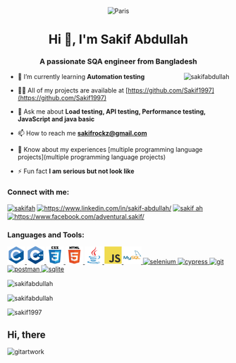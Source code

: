
<p align="center"><img src="https://i.pinimg.com/originals/b9/49/c8/b949c86a570df07a7440abe39405834c.gif" alt="Paris"></p>
<h1 align="center">Hi 👋, I'm Sakif Abdullah</h1>
<h3 align="center">A passionate SQA engineer from Bangladesh</h3>


<img src="https://media.tenor.com/qJ5evVs-_uUAAAAC/coding.gif" alt="sakifabdullah" align="right" /> 

- 🌱 I’m currently learning **Automation testing**

- 👨‍💻 All of my projects are available at [https://github.com/Sakif1997](https://github.com/Sakif1997)

- 💬 Ask me about **Load testing, API testing, Performance testing, JavaScript and java basic**

- 📫 How to reach me **sakifrockz@gmail.com**

- 📄 Know about my experiences [multiple programming language projects](multiple programming language projects)

- ⚡ Fun fact **I am serious but not look like**

<h3 align="left">Connect with me:</h3>
<p align="left">
<a href="https://twitter.com/sakifah" target="blank"><img align="center" src="https://raw.githubusercontent.com/rahuldkjain/github-profile-readme-generator/master/src/images/icons/Social/twitter.svg" alt="sakifah" height="30" width="40" /></a>
<a href="https://linkedin.com/in/sakif-abdullah/" target="blank"><img align="center" src="https://raw.githubusercontent.com/rahuldkjain/github-profile-readme-generator/master/src/images/icons/Social/linked-in-alt.svg" alt="https://www.linkedin.com/in/sakif-abdullah/" height="30" width="40" /></a>
<a href="https://kaggle.com/sakifah" target="blank"><img align="center" src="https://raw.githubusercontent.com/rahuldkjain/github-profile-readme-generator/master/src/images/icons/Social/kaggle.svg" alt="sakif ah" height="30" width="40" /></a>
<a href="https://www.facebook.com/adventural.sakif/" target="blank"><img align="center" src="https://raw.githubusercontent.com/rahuldkjain/github-profile-readme-generator/master/src/images/icons/Social/facebook.svg" alt="https://www.facebook.com/adventural.sakif/" height="30" width="40" /></a>
</p>

<h3 align="left">Languages and Tools:</h3>
<p align="left"> <a href="https://www.cprogramming.com/" target="_blank" rel="noreferrer"> <img src="https://raw.githubusercontent.com/devicons/devicon/master/icons/c/c-original.svg" alt="c" width="40" height="40"/> </a> <a href="https://www.w3schools.com/cpp/" target="_blank" rel="noreferrer"> <img src="https://raw.githubusercontent.com/devicons/devicon/master/icons/cplusplus/cplusplus-original.svg" alt="cplusplus" width="40" height="40"/> </a> <a href="https://www.w3schools.com/css/" target="_blank" rel="noreferrer"> <img src="https://raw.githubusercontent.com/devicons/devicon/master/icons/css3/css3-original-wordmark.svg" alt="css3" width="40" height="40"/> </a> <a href="https://www.w3.org/html/" target="_blank" rel="noreferrer"> <img src="https://raw.githubusercontent.com/devicons/devicon/master/icons/html5/html5-original-wordmark.svg" alt="html5" width="40" height="40"/> </a> <a href="https://www.java.com" target="_blank" rel="noreferrer"> <img src="https://raw.githubusercontent.com/devicons/devicon/master/icons/java/java-original.svg" alt="java" width="40" height="40"/> </a> <a href="https://developer.mozilla.org/en-US/docs/Web/JavaScript" target="_blank" rel="noreferrer"> <img src="https://raw.githubusercontent.com/devicons/devicon/master/icons/javascript/javascript-original.svg" alt="javascript" width="40" height="40"/> </a> <a href="https://www.mysql.com/" target="_blank" rel="noreferrer"> <img src="https://raw.githubusercontent.com/devicons/devicon/master/icons/mysql/mysql-original-wordmark.svg" alt="mysql" width="40" height="40"/> </a> <a href="https://www.selenium.dev" target="_blank" rel="noreferrer"> <img src="https://raw.githubusercontent.com/detain/svg-logos/780f25886640cef088af994181646db2f6b1a3f8/svg/selenium-logo.svg" alt="selenium" width="40" height="40"/> </a> 
 <a href="https://www.cypress.io" target="_blank" rel="noreferrer"> <img src="https://raw.githubusercontent.com/simple-icons/simple-icons/6e46ec1fc23b60c8fd0d2f2ff46db82e16dbd75f/icons/cypress.svg" alt="cypress" width="40" height="40"/> </a> <a href="https://git-scm.com/" target="_blank" rel="noreferrer"> <img src="https://www.vectorlogo.zone/logos/git-scm/git-scm-icon.svg" alt="git" width="40" height="40"/> </a> <a href="https://postman.com" target="_blank" rel="noreferrer"> <img src="https://www.vectorlogo.zone/logos/getpostman/getpostman-icon.svg" alt="postman" width="40" height="40"/> </a>
 <a href="https://www.sqlite.org/" target="_blank" rel="noreferrer"> <img src="https://www.vectorlogo.zone/logos/sqlite/sqlite-icon.svg" alt="sqlite" width="40" height="40"/> </a>
</p>

<p><img align="center" src="https://github-readme-stats.vercel.app/api/top-langs?username=sakifabdullah&show_icons=true&locale=en&layout=compact" alt="sakifabdullah" /></p>

<p><img align="center" src="https://github-readme-streak-stats.herokuapp.com/?user=sakifabdullah&" alt="sakifabdullah" /></p>
<p><img align="center" src="https://github-readme-stats.vercel.app/api/top-langs?username=sakif1997&show_icons=true&locale=en&layout=compact" alt="sakif1997" /></p>

## Hi, there
![gitartwork](gitartwork.svg)
